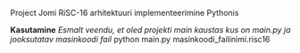 Project Jomi
RiSC-16 arhitektuuri implementeerimine Pythonis

**Kasutamine**
*Esmalt veendu, et oled projekti main kaustas kus on main.py ja jooksutatav masinkoodi fail*
python main.py masinkoodi_failinimi.risc16
